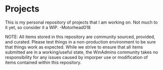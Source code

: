 # Projects

This is my personal repository of projects that I am working on. Not much to it yet, so consider it a WIP.
-Motorhead018

NOTE: All items stored in this repository are community sourced, provided, and curated. Please test things in a non-production environment to be sure that things work as expected. While we strive to ensure that all items submitted are in a working/useful state, the WinAdmins community takes no responsibility for any issues caused by imporper use or modification of items contained within this repository.
